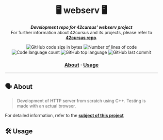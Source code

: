 <h1 align="center">
🖥 webserv 🖥
</h1>

<p align="center">
	<b><i>Development repo for 42cursus' webserv project</i></b><br>
	For further information about 42cursus and its projects, please refer to <a href="https://github.com/iker-gonzalez/42_cursus"><b>42cursus repo</b></a>.
</p>

<p align="center">
	<img alt="GitHub code size in bytes" src="https://img.shields.io/github/languages/code-size/iker-gonzalez/webserv?color=blueviolet" />
	<img alt="Number of lines of code" src="https://img.shields.io/tokei/lines/github/iker-gonzalez/webserv?color=blueviolet" />
	<img alt="Code language count" src="https://img.shields.io/github/languages/count/iker-gonzalez/webserv?color=blue" />
	<img alt="GitHub top language" src="https://img.shields.io/github/languages/top/iker-gonzalez/webserv?color=blue" />
	<img alt="GitHub last commit" src="https://img.shields.io/github/last-commit/iker-gonzalez/webserv?color=brightgreen" />
</p>

<h3 align="center">
	<a href="#%EF%B8%8F-about">About</a>
	<span> · </span>
	<a href="#%EF%B8%8F-usage">Usage</a>
</h3>

---

## 🗣️ About

> Development of HTTP server from scratch using C++. Testing is made with an actual browser.


For detailed information, refer to the [**subject of this project**](https://github.com/iker-gonzalez/42_cursus/blob/main/_PDFs/en.subject_webserv.pdf)


 ## 🛠️ Usage
